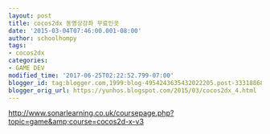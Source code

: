 ```yaml
---
layout: post
title: cocos2dx 동영상강좌 무료인곳
date: '2015-03-04T07:46:00.001-08:00'
author: schoolhompy
tags:
- cocos2dx
categories:
- GAME DEV
modified_time: '2017-06-25T02:22:52.799-07:00'
blogger_id: tag:blogger.com,1999:blog-4954243635432022205.post-3331886833109800025
blogger_orig_url: https://yunhos.blogspot.com/2015/03/cocos2dx_4.html
---
```


http://www.sonarlearning.co.uk/coursepage.php?topic=game&amp;course=cocos2d-x-v3